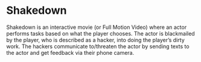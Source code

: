 # Shakedown
Shakedown is an interactive movie (or Full Motion Video) where an actor performs tasks based on what the player chooses. The actor is blackmailed by the player, who is described as a hacker, into doing the player’s dirty work. The hackers communicate to/threaten the actor by sending texts to the actor and get feedback via their phone camera.
